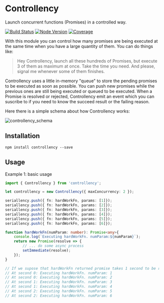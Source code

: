 # Controllency
Launch concurrent functions (Promises) in a controlled way.

[![Build Status](https://travis-ci.org/davloperez/controllency.svg?branch=master)](https://travis-ci.org/davloperez/controllency)
[![Node Version](https://img.shields.io/badge/node-v6.10.0-blue.svg?style=flat)](https://nodejs.org/en/blog/release/v6.10.0/)
[![Coverage](https://img.shields.io/badge/coverage-100%25-green.svg?style=flat)](https://nodejs.org/en/blog/release/v6.10.0/)

With this module you can control how many promises are being executed at the same time when you have a large quantity of them. You can do things like:
> Hey Controllency, launch all these hundreds of Promises, but execute 3 of them as maximum at once. Take the time you need. And please, signal me whenever some of them finishes.

Controllency uses a little in-memory "queue" to store the pending promises to be executed as soon as possible. You can push new promises while the previous ones are still being executed or queued to be executed. When a Promise is resolved or rejected, Controllency emit an event which you can suscribe to if you need to know the succeed result or the failing reason.

Here there is a simple schema about how Controllency works:

![controllency_schema](https://user-images.githubusercontent.com/1970817/29745407-f866efe2-8ab9-11e7-9e73-8ced94bee93a.jpg)


## Installation
```
npm install controllency --save
```
## Usage
Example 1: basic usage
```typescript
import { Controllency } from 'controllency';

let controllency = new Controllency({ maxConcurrency: 2 });

seriallency.push({ fn: hardWorkFn, params: [1]});
seriallency.push({ fn: hardWorkFn, params: [2]});
seriallency.push({ fn: hardWorkFn, params: [3]});
seriallency.push({ fn: hardWorkFn, params: [4]});
seriallency.push({ fn: hardWorkFn, params: [5]});
seriallency.push({ fn: hardWorkFn, params: [6]});

function hardWorkFn(numParam: number): Promise<any>{
    console.log(`Executing hardWorkFn. numParam:${numParam}`);
    return new Promise(resolve => {
        // ... do some async process
        setImmediate(resolve);
    });
}

// If we supose that hardWorkFn returned promise takes 1 second to be resolved, output is:
// At second 0: Executing hardWorkFn. numParam: 1
// At second 0: Executing hardWorkFn. numParam: 2
// At second 1: Executing hardWorkFn. numParam: 3
// At second 1: Executing hardWorkFn. numParam: 4
// At second 2: Executing hardWorkFn. numParam: 5
// At second 2: Executing hardWorkFn. numParam: 6
```